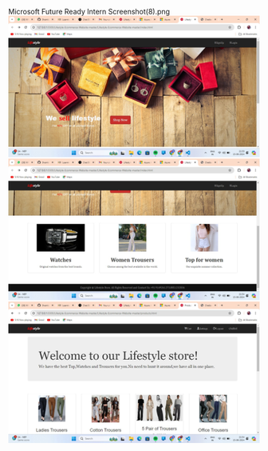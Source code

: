 Microsoft Future Ready Intern
Screenshot(8).png
![it is the landig page of our project](landingpage.jpg)
![it is the bottom section of our landing page](bottom.jpg)
![it is the second page of our project](2ndpage.jpg)
